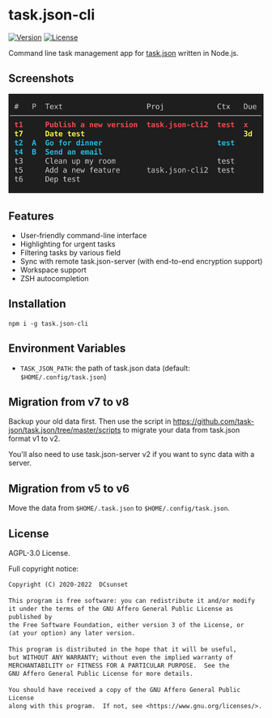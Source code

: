 # task.json-cli

[![Version](https://img.shields.io/npm/v/task.json-cli.svg)](https://npmjs.org/package/task.json-cli)
[![License](https://img.shields.io/npm/l/task.json-cli.svg)](https://github.com/DCsunset/task.json-cli/blob/master/package.json)

Command line task management app for [task.json](https://github.com/DCsunset/task.json) written in Node.js.

## Screenshots

![Screenshot](Screenshot.png)

## Features

* User-friendly command-line interface
* Highlighting for urgent tasks
* Filtering tasks by various field
* Sync with remote task.json-server (with end-to-end encryption support)
* Workspace support
* ZSH autocompletion

## Installation

```
npm i -g task.json-cli
```

## Environment Variables

* `TASK_JSON_PATH`: the path of task.json data (default: `$HOME/.config/task.json`)

## Migration from v7 to v8

Backup your old data first.
Then use the script in <https://github.com/task-json/task.json/tree/master/scripts> to migrate your data
from task.json format v1 to v2.

You'll also need to use task.json-server v2 if you want to sync data with a server.

## Migration from v5 to v6

Move the data from `$HOME/.task.json` to `$HOME/.config/task.json`.

## License

AGPL-3.0 License.

Full copyright notice:

    Copyright (C) 2020-2022  DCsunset

    This program is free software: you can redistribute it and/or modify
    it under the terms of the GNU Affero General Public License as published by
    the Free Software Foundation, either version 3 of the License, or
    (at your option) any later version.

    This program is distributed in the hope that it will be useful,
    but WITHOUT ANY WARRANTY; without even the implied warranty of
    MERCHANTABILITY or FITNESS FOR A PARTICULAR PURPOSE.  See the
    GNU Affero General Public License for more details.

    You should have received a copy of the GNU Affero General Public License
    along with this program.  If not, see <https://www.gnu.org/licenses/>.

